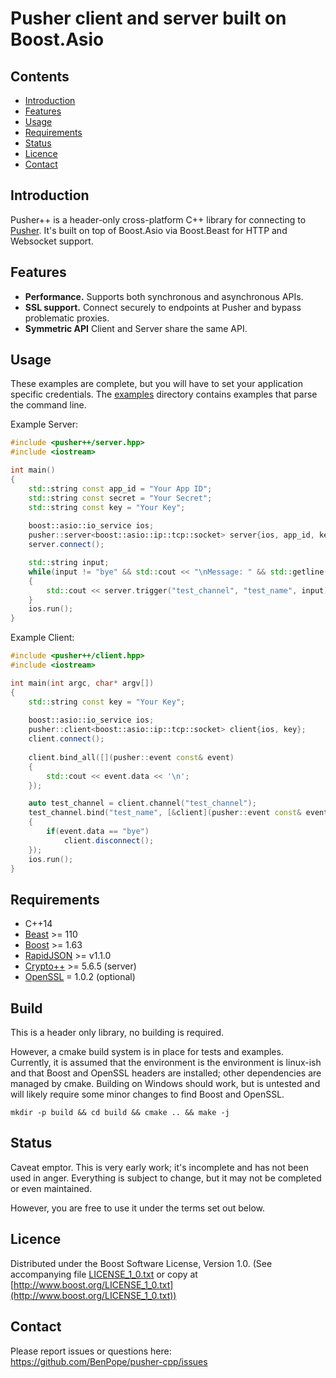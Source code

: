 # Pusher client and server built on Boost.Asio

## Contents

- [Introduction](#introduction)
- [Features](#features)
- [Usage](#usage)
- [Requirements](#requirements)
- [Status](#status)
- [Licence](#licence)
- [Contact](#contact)

## Introduction

Pusher++ is a header-only cross-platform C++ library for connecting to [Pusher](https://pusher.com). It's built on top of Boost.Asio via Boost.Beast for HTTP and Websocket support.

## Features

 * **Performance.** Supports both synchronous and asynchronous APIs.
 * **SSL support.** Connect securely to endpoints at Pusher and bypass problematic proxies.
 * **Symmetric API** Client and Server share the same API.

## Usage

These examples are complete, but you will have to set your application specific credentials. The [examples](pusher++/examples) directory contains examples that parse the command line.

Example Server:

```C++
#include <pusher++/server.hpp>
#include <iostream>

int main()
{
    std::string const app_id = "Your App ID";
    std::string const secret = "Your Secret";
    std::string const key = "Your Key";
    
    boost::asio::io_service ios;
    pusher::server<boost::asio::ip::tcp::socket> server{ios, app_id, key, secret};
    server.connect();

    std::string input;
    while(input != "bye" && std::cout << "\nMessage: " && std::getline(std::cin, input))
    {
        std::cout << server.trigger("test_channel", "test_name", input);
    }
    ios.run();
}
```

Example Client:

```C++
#include <pusher++/client.hpp>
#include <iostream>

int main(int argc, char* argv[])
{
    std::string const key = "Your Key";
    
    boost::asio::io_service ios;
    pusher::client<boost::asio::ip::tcp::socket> client{ios, key};
    client.connect();
    
    client.bind_all([](pusher::event const& event)
    {
        std::cout << event.data << '\n';
    });

    auto test_channel = client.channel("test_channel");
    test_channel.bind("test_name", [&client](pusher::event const& event)
    {
        if(event.data == "bye")
            client.disconnect();
    });
    ios.run();
}

```

## Requirements

 * C++14
 * [Beast](https://boostorg/beast) >= 110
 * [Boost](http://www.boost.org) >= 1.63
 * [RapidJSON](https://github.com/miloyip/rapidjson/) >= v1.1.0
 * [Crypto++](https://github.com/weidai11/cryptopp) >= 5.6.5 (server)
 * [OpenSSL](https://www.openssl.org/) = 1.0.2 (optional)

## Build

This is a header only library, no building is required.

However, a cmake build system is in place for tests and examples.  Currently, it is assumed that the environment is the environment is linux-ish and that Boost and OpenSSL headers are installed; other dependencies are managed by cmake.  Building on Windows should work, but is untested and will likely require some minor changes to find Boost and OpenSSL.

```
mkdir -p build && cd build && cmake .. && make -j
```

## Status

Caveat emptor. This is very early work; it's incomplete and has not been used in anger. Everything is subject to change, but it may not be completed or even maintained.

However, you are free to use it under the terms set out below.

## Licence

Distributed under the Boost Software License, Version 1.0. (See accompanying file [LICENSE_1_0.txt](LICENSE_1_0.txt) or copy at [http://www.boost.org/LICENSE_1_0.txt](http://www.boost.org/LICENSE_1_0.txt))

## Contact

Please report issues or questions here:
https://github.com/BenPope/pusher-cpp/issues
